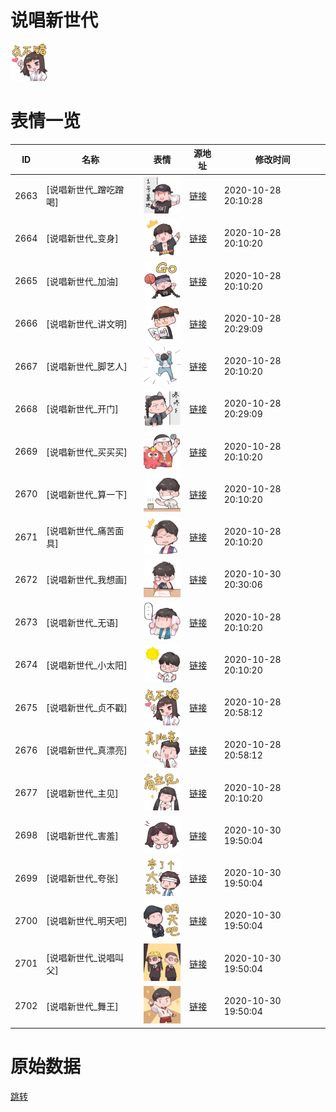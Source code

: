 # 说唱新世代

<img src="./cover.png" height="60" alt="cover" />

# 表情一览

|ID|名称|表情|源地址|修改时间|
|----|----|----|----|----|
|2663|[说唱新世代_蹭吃蹭喝]|<img src="./pic/002663_%5B说唱新世代_蹭吃蹭喝%5D.png" height="60" alt="蹭吃蹭喝"/>|[链接](http://i0.hdslb.com/bfs/emote/1078a20d43798ed931dca7480065f491d62742c5.png)|2020-10-28 20:10:28|
|2664|[说唱新世代_变身]|<img src="./pic/002664_%5B说唱新世代_变身%5D.png" height="60" alt="变身"/>|[链接](http://i0.hdslb.com/bfs/emote/21e75503755f35683375e984751daafb4ac2950b.png)|2020-10-28 20:10:20|
|2665|[说唱新世代_加油]|<img src="./pic/002665_%5B说唱新世代_加油%5D.png" height="60" alt="加油"/>|[链接](http://i0.hdslb.com/bfs/emote/eb8cb5a902cdc7902c5786e2724a921618e484f2.png)|2020-10-28 20:10:20|
|2666|[说唱新世代_讲文明]|<img src="./pic/002666_%5B说唱新世代_讲文明%5D.png" height="60" alt="讲文明"/>|[链接](http://i0.hdslb.com/bfs/emote/bf9c91ed9b7a1d1af969bf7ef4537adb8d593f18.png)|2020-10-28 20:29:09|
|2667|[说唱新世代_脚艺人]|<img src="./pic/002667_%5B说唱新世代_脚艺人%5D.png" height="60" alt="脚艺人"/>|[链接](http://i0.hdslb.com/bfs/emote/dcaa7bb9521b45da2360ea812656a5d6032795fe.png)|2020-10-28 20:10:20|
|2668|[说唱新世代_开门]|<img src="./pic/002668_%5B说唱新世代_开门%5D.png" height="60" alt="开门"/>|[链接](http://i0.hdslb.com/bfs/emote/630630cd1eb58e548a870a4704bf1b06686d3f38.png)|2020-10-28 20:29:09|
|2669|[说唱新世代_买买买]|<img src="./pic/002669_%5B说唱新世代_买买买%5D.png" height="60" alt="买买买"/>|[链接](http://i0.hdslb.com/bfs/emote/6a292dad29021751cac53f020db43237df37014b.png)|2020-10-28 20:10:20|
|2670|[说唱新世代_算一下]|<img src="./pic/002670_%5B说唱新世代_算一下%5D.png" height="60" alt="算一下"/>|[链接](http://i0.hdslb.com/bfs/emote/80b773f42045389416bf3b741e665218bd50802b.png)|2020-10-28 20:10:20|
|2671|[说唱新世代_痛苦面具]|<img src="./pic/002671_%5B说唱新世代_痛苦面具%5D.png" height="60" alt="痛苦面具"/>|[链接](http://i0.hdslb.com/bfs/emote/b37c8cfd6bfd926952ea6b06654c4f9bade91404.png)|2020-10-28 20:10:20|
|2672|[说唱新世代_我想画]|<img src="./pic/002672_%5B说唱新世代_我想画%5D.png" height="60" alt="我想画"/>|[链接](http://i0.hdslb.com/bfs/emote/9464cbe1b18fafdaa4d52c599808206786a6a55d.png)|2020-10-30 20:30:06|
|2673|[说唱新世代_无语]|<img src="./pic/002673_%5B说唱新世代_无语%5D.png" height="60" alt="无语"/>|[链接](http://i0.hdslb.com/bfs/emote/33a180ef43a18def7e495ec3626f97b000cc3e9e.png)|2020-10-28 20:10:20|
|2674|[说唱新世代_小太阳]|<img src="./pic/002674_%5B说唱新世代_小太阳%5D.png" height="60" alt="小太阳"/>|[链接](http://i0.hdslb.com/bfs/emote/a2bdcfe2fb16590d0da346ea84ed8118f1bf8c20.png)|2020-10-28 20:10:20|
|2675|[说唱新世代_贞不戳]|<img src="./pic/002675_%5B说唱新世代_贞不戳%5D.png" height="60" alt="贞不戳"/>|[链接](http://i0.hdslb.com/bfs/emote/8e137cd0437ef68ed4f50c2b2623c055833d5f53.png)|2020-10-28 20:58:12|
|2676|[说唱新世代_真漂亮]|<img src="./pic/002676_%5B说唱新世代_真漂亮%5D.png" height="60" alt="真漂亮"/>|[链接](http://i0.hdslb.com/bfs/emote/90e624e92c716589075ddf193d95cbcd1dbb8e6c.png)|2020-10-28 20:58:12|
|2677|[说唱新世代_主见]|<img src="./pic/002677_%5B说唱新世代_主见%5D.png" height="60" alt="主见"/>|[链接](http://i0.hdslb.com/bfs/emote/8dcf98ed826cc22057b975c1c481f92767dde1de.png)|2020-10-28 20:10:20|
|2698|[说唱新世代_害羞]|<img src="./pic/002698_%5B说唱新世代_害羞%5D.png" height="60" alt="害羞"/>|[链接](http://i0.hdslb.com/bfs/emote/3a0e2f26cdf320d22b17cefec662d37c2d990772.png)|2020-10-30 19:50:04|
|2699|[说唱新世代_夸张]|<img src="./pic/002699_%5B说唱新世代_夸张%5D.png" height="60" alt="夸张"/>|[链接](http://i0.hdslb.com/bfs/emote/e9eae3eb9e6b0bb848ef1f8d5674d0f124b2a320.png)|2020-10-30 19:50:04|
|2700|[说唱新世代_明天吧]|<img src="./pic/002700_%5B说唱新世代_明天吧%5D.png" height="60" alt="明天吧"/>|[链接](http://i0.hdslb.com/bfs/emote/8a651f42f28b9054a470bd0ecece34e739466c15.png)|2020-10-30 19:50:04|
|2701|[说唱新世代_说唱叫父]|<img src="./pic/002701_%5B说唱新世代_说唱叫父%5D.png" height="60" alt="说唱叫父"/>|[链接](http://i0.hdslb.com/bfs/emote/65d948a7a576cb056ecf83d651ca406e32275df1.png)|2020-10-30 19:50:04|
|2702|[说唱新世代_舞王]|<img src="./pic/002702_%5B说唱新世代_舞王%5D.png" height="60" alt="舞王"/>|[链接](http://i0.hdslb.com/bfs/emote/bcdc2d0f0c6c48a846b15489ca448970e74e1400.png)|2020-10-30 19:50:04|

# 原始数据

[跳转](./raw.json)

